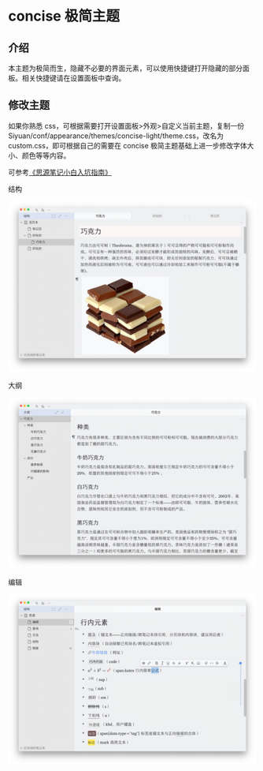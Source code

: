 # concise 极简主题

## 介绍

本主题为极简而生，隐藏不必要的界面元素，可以使用快捷键打开隐藏的部分面板。相关快捷键请在设置面板中查询。

## 修改主题

如果你熟悉 css，可根据需要打开设置面板>外观>自定义当前主题，复制一份 Siyuan/conf/appearance/themes/concise-light/theme.css，改名为 custom.css，即可根据自己的需要在 concise 极简主题基础上进一步修改字体大小、颜色等等内容。



可参考[《思源笔记小白入坑指南》](https://github.com/mindstudy/siyuan-intro)



结构

![light](light.png)

大纲

![outline](outline.png)

编辑

![inline](inline.png)







